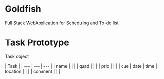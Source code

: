 # Goldfish

Full Stack WebApplication for Scheduling and To-do list

# Task Prototype

Task object

| Task |
| --- | --- | --- |
| name | | |
| quad | | |
| prio | | |
| due | date | time |
| location | | |
| comment | | |

